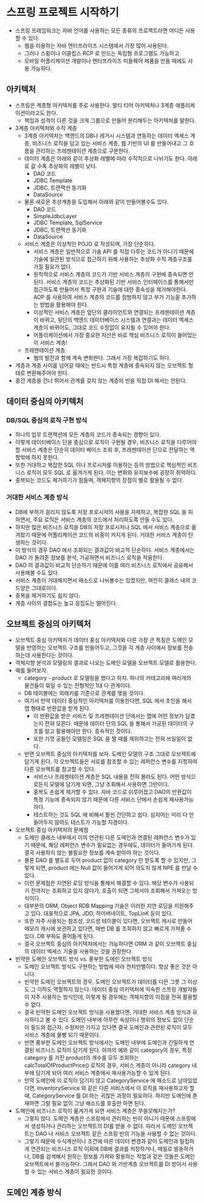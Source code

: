 # 스프링 프로젝트 시작하기

* 스프링 프레임워크는 자바 언어를 사용하는 모든 종류의 프로젝트라면 어디든 사용할 수 있다.&#x20;
  * 웹을 이용하는 자바 엔터프라이즈 시스템에서 가장 많이 사용된다.&#x20;
  * 그러나 스윙이나 이클립스 RCP 로 만드는 독립형 프로그램도 가능하고&#x20;
  * 모바일 어플리케이션 개발이나 엔터프라이즈 미들웨어 제품을 만들 때에도 사용 가능하다.&#x20;

## 아키텍처&#x20;

* 스프링은 계층형 아키텍처를 주로 사용한다. 멀티 티어 아키텍처나 3계층 애플리케이션이라고도 한다.&#x20;
  * 책임과 성격이 다른 것을 크게 그룹으로 만들어 분리해두는 아키텍처를 말한다.&#x20;
* 3계층 아키텍처와 수직 계층
  * 3계층 아키텍처는 백엔드의 DB나 레거시 시스템과 연동하는 데이터 엑세스 계층, 비즈니스 로직을 담고 있는 서비스 계층, 웹 기반의 UI 를 만들어내고 그 흐름을 관리하는 프레젠테이션 계층으로 구분한다.&#x20;
  * 데이터 계층은 아래와 같이 추상화 레벨에 따라 수직적으로 나뉘기도 한다. 아래로 갈 수록 추상화의 레벨이 낮다.&#x20;
    * DAO 코드&#x20;
    * JDBC Template&#x20;
    * JDBC, 트랜잭션 동기화&#x20;
    * DataSource&#x20;
  * 물론 새로운 추상계층을 도입해서 아래와 같이 만들어볼수도 있다.&#x20;
    * DAO 코드&#x20;
    * SimpleJdbcLayer
    * JDBC Template, SqlService&#x20;
    * JDBC, 트랜잭션 동기화&#x20;
    * DataSource&#x20;
  * 서비스 계층은 이상적인 POJO 로 작성되며, 가장 단순하다.&#x20;
    * 서비스 계층은 일반적으로 기술 API 를 직접 다루는 코드가 아니기 때문에 기술에 일관된 방식으로 접근하기 위해 사용하는 추상화 수직 계층구조를 가질 필요가 없다.&#x20;
    * 원칙적으로 서비스 계층의 코드가 기반 서비스 계층의 구현에 종속되면 안된다. 서비스 계층의 코드는 추상화된 기반 서비스 인터페이스를 통해서만 접근하도록 만들어서 특정 구현과 기술에 대한 종속성을 제거해야한다. AOP 를 사용하여 서비스 계층의 코드를 침범하지 않고 부가 기능을 추가하는 방법을 활용해야 한다.&#x20;
    * 이상적인 서비스 계층은 앞단의 클라이언트와 연결되는 프레젠테이션 계층이 바뀌고, 뒷단의 백엔드 데이터베이스 시스템과 연결과는 데이터 엑세스 계층이 바뀌어도, 그대로 코드 수정없이 유지될 수 있어야 한다.&#x20;
    * 어플리케이션에서 가장 중요한 자산은 바로 핵심 비즈니스 로직이 들어있는 이 서비스 계층!&#x20;
  * 프레젠테이션 계층&#x20;
    * 웹의 발전과 함께 계속 변화한다. 그래서 가장 복잡하기도 하다.&#x20;
* 계층과 계층 사이를 넘어갈 때에는 반드시 특정 계층에 종속되지 않는 오브젝트 형태로 변환해주어야 한다.&#x20;
* 중간 계층을 건너 뛰어서 관계를 갖지 않는 계층의 빈을 직접 DI 해서는 안된다.&#x20;



## 데이터 중심의 아키텍처&#x20;

### DB/SQL 중심의 로직 구현 방식

* 하나의 업무 트랜잭션에 모든 계층의 코드가 종속되는 경향이 있다.&#x20;
* 이렇게 데이터베이스 단을 중심으로 로직이 구현될 경우, 비즈니스 로직을 다루어야 할 서비스 계층은 단순히 데이터 베이스 조회 후, 프레젠테이션 단으로 전달하는 역할밖에 하지 못한다.&#x20;
* 또한 거대하고 복잡한 SQL 이나 프로시저를 이용하는 등의 방법으로 핵심적인 비즈니스 로직이 모두 SQL 로 옮겨가게 된다. 이는 변화와 유지보수에 굉장히 취약하다.&#x20;
* 중복되는 코드도 제거하기가 힘들며, 객체지향의 장점이 별로 활용될 수 없다.&#x20;

### 거대한 서비스 계층 방식&#x20;

* DB에 부하가 걸리지 않도록 저장 프로시저의 사용을 자제하고, 복잡한 SQL 을 피하면서, 주요 로직은 서비스 계층의 코드에서 처리하도록 만들 수도 있다.&#x20;
* 하지만 많은 비즈니스 로직을 DB의 저장 프로시저나 SQL 에서 서비스 계층으로 옮겨왔기 때문에 어플리케이션 코드의 비중이 커지게 된다. 거대한 서비스 계층이 탄생하는 것이다.&#x20;
* 이 방식의 경우 DAO 에서 조회되는 결과값이 바교적 단순하다. 서비스 계층에서는 DAO 가 돌려준 정보를 분석, 가공하면서 비즈니스 로직을 적용한다.&#x20;
* DAO 의 결과값이 비교적 단순하기 때문에 이를 여러 비즈니스 로직에서 공유해서 사용해볼 수도 있다.&#x20;
* 서비스 계층이 거대해지면서 매소드로 나눠볼수는 있겠지만, 여전히 클래스 내의 코드양은 그대로이다.&#x20;
* 중복을 제거하기도 쉽지 않다.&#x20;
* 계층 사이의 결합도는 높고 응집도는 떨어진다.&#x20;



## 오브젝트 중심의 아키텍처

* &#x20;오브젝트 중심 아키텍처가 데이터 중심 아키텍처와 다른 가장 큰 특징은 도메인 모델을 반영하는 오브젝트 구조를 만들어두고, 그것을 각 계층 사이에서 정보를 전송하는데 사용한다는 것이다.&#x20;
* 객체지향 분석과 모델링의 결과로 나오는 도메인 모델을 오브젝트 모델로 활용한다.&#x20;
* 예를 들어보자.&#x20;
  * category - product 로 모델링을 했다고 하자. 하나의 카테고리에 여러개의 물건들이 묶일 수 있는 전형적인 1대 다 관계이다. &#x20;
  * DB 테이블에는 외래키를 기준으로 관계를 맺을 것이다.&#x20;
  * 여기서 만약 데이터 중심적인 아키텍처를 이용한다면, SQL 에서 조인을 해서 맵 형태로 반환값을 받게 된다.&#x20;
    * 이 반환값을 받은 서비스 및 프레젠테이션 단에서는 맵에 어떤 정보가 담겼는지 전혀 모른다. 때문에 데이터 단의 SQL 을 통해서 가공된 데이터의 구조를 알고 활용해야만 한다. 종속적인 것이다.&#x20;
    * 또한 기껏 공들인 모델링은 SQL 을 짤 때를 제외하고는 전혀 쓰일일이 없다.&#x20;
  * &#x20;반면 오브젝트 중심의 아키텍처를 보자. 도메인 모델의 구조 그대로 오브젝트에 담기게 된다. 각 오브젝트들은 서로를 참조할 수 있는 레퍼런스 변수를 지정하여 다른 오브젝트를 참고할 수 있다.&#x20;
    * 서비스나 프레젠테이션 계층은 SQL 내용을 전혀 몰라도 된다. 어떤 방식으로든지 모델에 담기게 되면, 그냥 조회해서 사용하면 그만이다.&#x20;
    * 중복도 손쉽게 제거할 수 있다. 자바 코드로 이루어졌고 DAO의 반환값이 특정 기능에 종속되지 않기 때문에 다른 서비스 단에서 손쉽게 재사용가능하다.&#x20;
    * 테스트하는 것도 SQL 에 비해서 훨씬 간단하고 쉽다. 심지어는 미리 다 만들어두지 않아도 테스트가 가능할 지경이다.&#x20;
* 오브젝트 중심 아키텍처의 문제점&#x20;
  * 도메인 클래스 내부에서 이미 연관된 다른 도메인과 연결된 레퍼런스 변수가 있기 때문에, 해당 레퍼런스 변수가 필요없는 경우에도, 데이터가 들어가게 된다. 결국 사용하지 않는 불필요한 정보를 계속 받아야 하는 것이다.&#x20;
  * 물론 DAO 를 별도로 두어 product 없이 category 만 받도록 할 수 있지만, 그렇게 되면, product 에는 Null 값이 들어가게 되어 의도치 않게 NPE 를 만날 수 있다.&#x20;
  * 이런 문제점은 지연된 로딩 방식을 통해서 해결할 수 있다. 해당 변수가 사용되기 전까지는 조회하고 있지 않다가, 호출이 되면 그제서야 조회해서 가져오는 방식이다.&#x20;
  * 대부분의 ORM, Object RDB Mapping 기술은 이러한 지연 로딩을 지원해주고 있다. 대표적으로 JPA, JDO, 하이버네이트, TopLinK 등이 있다.&#x20;
  * 또한 자주 사용되는 참조성, 코드성 테이블이 있다면, 오브젝트 캐시로 만들어 메모리 캐시에 보관하고 있다면, 매번 DB 를 조회하지 않고 빠르게 가져올 수 있다. DB 부하도 줄어들게 된다.&#x20;
  * 결국 오브젝트 중심의 아키텍처에서는 가능하다면 ORM 과 같이 오브젝트 중심의 데이터 엑세스 기술을 사용하는 것을 권장한다.&#x20;
* 빈약한 도메인 오브젝트 방식 vs. 풍부한 도메인 오브젝트 방식&#x20;
  * 도메인 오브젝트 방식도 구현하는 방법에 따라 천차만별이다. 항상 좋은 것은 아니다.&#x20;
  * 빈약한 도메인 오브젝트의 경우, 도메인 오브젝트가 데이터를 다믄 그릇 그 이상도 그 이하도 역할하지 않는다. 데이터 중심 아키텍처에 익숙한 스프링 개발자들이 자주 사용하는 방식인데, 이렇게 될 경우에는 객체지향의 이점을 전혀 활용할 수 없다.&#x20;
  * 결국 빈약한 도메인 오브젝트 방식을 사용했다면, 거대한 서비스 계층 방식과 유사하다고 볼 수 있다. 도메인 내부에 아무런 속성이나 행위의 정보도 없이 단순이 필드와 접근자, 수정자만 가지고 있다면 결국 도메인과 관련된 로직이 모두 서비스 계층에 몰빵 되기 때문이다.&#x20;
  * 반면 풍부한 도메인 오브젝트 방식에서는 도메인 내부에 도메인과 긴밀하게 연결된 비즈니스 로직이 담기게 된다. 아까의 예와 같이 category의 경우, 특정 category 를 가진 product의 개수를 모두 조회하는 calcTotalOfProductPrice() 로직의 경우, 서비스 계층이 아니라 category 내부에 담기게 되어 여러 서비스 계층에서 재사용가능할 수 있게 된다.&#x20;
  * 만약 도메인에 이 로직이 담기지 않고 CategoryService 에 매소드로 남아있었다면, InventoryService 와 같은 다른 서비스에서 이 로직을 재사용하고자 할때, CategoryService 를 DI 하는 귀찮은 과정이 필요하다. 하지만 도메인에 존재하면 그럴 필요 없이 그냥 매소드를 호출만 하면 된다.
* 도메인에 비즈니스 로직이 옮겨가게 되면 서비스 계층은 무쓸모해지는가?&#x20;
  * 그렇지 않다. 도메인 계층은 스프링에서 관리하는 빈이 아니기 때문에 스프링에서 생성하거나 관리하는 오브젝트의 DI를 받을 수 없다. 따라서 도메인 오브젝트는 DAO 나 서비스 오브젝트 같은 스프링 빈의 기능을 사용할 수 없는 것이다.&#x20;
  * 그렇기 때문에 수식계산이나 조건에 따른 데이터 변경과 같이 도메인과 밀접하게 연관되는 비즈니스 로직 이외에 DB에 결과를 저장하거나, 메일로 발송하거나, DB를 검색해서 원하는 정보를 가져와 활용하는 작업과 같은 것들은 도메인 오브젝트에서 불가능하다. 그래서 DAO 와 기반계층 오브젝트를 DI 받아서 사용할 수 있는 서비스 계층이 필요한 것이다.&#x20;



## 도메인 계층 방식

&#x20;&#x20;
